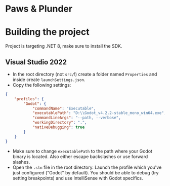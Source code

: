 # Paws & Plunder

# Building the project
Project is targeting .NET 8, make sure to install the SDK.
## Visual Studio 2022
- In the root directory (not `src/`!) create a folder named `Properties` and inside create `launchSettings.json`.
- Copy the following settings:
```json
{
	"profiles": {
		"Godot": {
			"commandName": "Executable",
			"executablePath": "D:\\Godot_v4.2.2-stable_mono_win64.exe",
			"commandLineArgs": "--path, --verbose",
			"workingDirectory": ".",
			"nativeDebugging": true
		}
	}
}
```
- Make sure to change `executablePath` to the path where your Godot binary is located. Also either escape backslashes or use forward slashes.
- Open the `.sln` file in the root directory. Launch the profile which you've just configured ("Godot" by default). You should be able to debug (try setting breakpoints) and use IntelliSense with Godot specifics.
